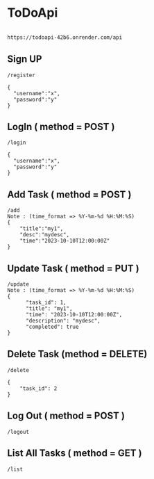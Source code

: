 # ToDoApi

```bash

https://todoapi-42b6.onrender.com/api

```
## Sign UP
```
/register

{
  "username":"x",
  "password":"y"
}
```
## LogIn ( method = POST )
```
/login

{
  "username":"x",
  "password":"y"
}
```
## Add Task ( method = POST )
```
/add
Note : (time_format => %Y-%m-%d %H:%M:%S)
{
    "title":"my1",
    "desc":"mydesc",
    "time":"2023-10-10T12:00:00Z"  
}
```
## Update Task ( method = PUT )
```
/update
Note : (time_format => %Y-%m-%d %H:%M:%S)
{
      "task_id": 1,
      "title": "my1",
      "time": "2023-10-10T12:00:00Z",
      "description": "mydesc",
      "completed": true
}
```

## Delete Task  (method = DELETE)
```
/delete

{
    "task_id": 2
}

```
## Log Out  ( method = POST )
```
/logout
```
## List All Tasks  ( method = GET )
```
/list
```









